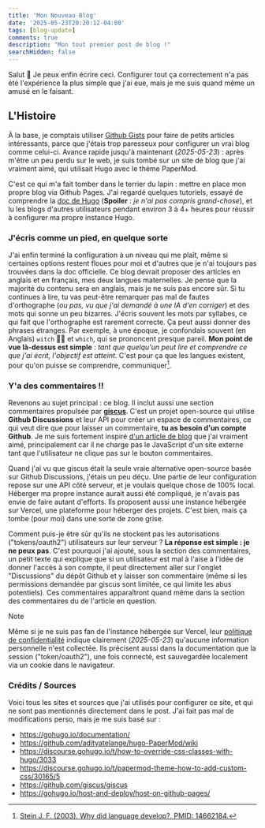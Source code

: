 ```yaml
---
title: 'Mon Nouveau Blog'
date: '2025-05-23T20:20:12-04:00'
tags: [blog-update]
comments: true
description: "Mon tout premier post de blog !"
searchHidden: false
---
```


Salut 👋 Je peux enfin écrire ceci. Configurer tout ça correctement n'a pas été l'expérience la plus simple que j'ai eue, mais je me suis quand même un amusé en le faisant.

## L'Histoire
À la base, je comptais utiliser [Github Gists](https://gist.github.com/kitsumed) pour faire de petits articles intéressants, parce que j'étais trop paresseux pour configurer un vrai blog comme celui-ci. Avance rapide jusqu'à maintenant (*2025-05-23*) : après m'être un peu perdu sur le web, je suis tombé sur un site de blog que j'ai vraiment aimé, qui utilisait Hugo avec le thème PaperMod.

C'est ce qui m'a fait tomber dans le terrier du lapin : mettre en place mon propre blog via Github Pages. J'ai regardé quelques tutoriels, essayé de comprendre la [doc de Hugo](https://gohugo.io/documentation/) (**Spoiler** : *je n'ai pas compris grand-chose*), et lu les blogs d'autres utilisateurs pendant environ 3 à 4+ heures pour réussir à configurer ma propre instance Hugo.

### J'écris comme un pied, en quelque sorte
J'ai enfin terminé la configuration à un niveau qui me plaît, même si certaines options restent floues pour moi et d'autres que je n'ai toujours pas trouvées dans la doc officielle. Ce blog devrait proposer des articles en anglais et en français, mes deux langues maternelles. Je pense que la majorité du contenu sera en anglais, mais je ne suis pas encore sûr. Si tu continues à lire, tu vas peut-être remarquer pas mal de fautes d'orthographe (*ou pas, vu que j'ai demandé à une IA d'en corriger*) et des mots qui sonne un peu bizarres. J'écris souvent les mots par syllabes, ce qui fait que l'orthographe est rarement correcte. Ça peut aussi donner des phrases étranges. Par exemple, à une époque, je confondais souvent (en Anglais) `witch` 🧙‍♂️ et `which`, qui se prononcent presque pareil. **Mon point de vue là-dessus est simple** : *tant que quelqu'un peut lire et comprendre ce que j'ai écrit, l'objectif est atteint*. C'est pour ça que les langues existent, pour qu'on puisse se comprendre, communiquer[^1].

### Y'a des commentaires !!
Revenons au sujet principal : ce blog. Il inclut aussi une section commentaires propulsée par [**giscus**](https://github.com/giscus/giscus). C'est un projet open-source qui utilise **Github Discussions** et leur API pour créer un espace de commentaires, ce qui veut dire que pour laisser un commentaire, **tu as besoin d'un compte Github**. Je me suis fortement inspiré [d'un article de blog](https://www.brycewray.com/posts/2023/08/making-giscus-less-gabby/#update-2024-01-25) que j'ai vraiment aimé, principalement car il ne charge pas le JavaScript d'un site externe tant que l'utilisateur ne clique pas sur le bouton commentaires.

Quand j'ai vu que giscus était la seule vraie alternative open-source basée sur Github Discussions, j'étais un peu déçu. Une partie de leur configuration repose sur une API côté serveur, et je voulais quelque chose de 100% local. Héberger ma propre instance aurait aussi été compliqué, je n'avais pas envie de faire autant d'efforts. Ils proposent aussi une instance hébergée sur Vercel, une plateforme pour héberger des projets. C'est bien, mais ça tombe (pour moi) dans une sorte de zone grise.

Comment puis-je être sûr qu'ils ne stockent pas les autorisations ("tokens/oauth2") utilisateurs sur leur serveur ? **La réponse est simple : je ne peux pas**. C'est pourquoi j'ai ajouté, sous la section des commentaires, un petit texte qui explique que si un utilisateur est mal à l'aise à l'idée de donner l'accès à son compte, il peut directement aller sur l'onglet "Discussions" du dépôt Github et y laisser son commentaire (même si les permissions demandée par giscus sont limitée, ce qui limite les abus potentiels). Ces commentaires apparaîtront quand même dans la section des commentaires du de l'article en question.

> [!NOTE]
> Même si je ne suis pas fan de l'instance hébergée sur Vercel, leur [politique de confidentialité](https://github.com/giscus/giscus/blob/main/PRIVACY-POLICY.md) indique clairement (*2025-05-23*) qu'aucune information personnelle n'est collectée. Ils précisent aussi dans la documentation que la session ("token/oauth2"), une fois connecté, est sauvegardée localement via un cookie dans le navigateur.

### Crédits / Sources
Voici tous les sites et sources que j'ai utilisés pour configurer ce site, et qui ne sont pas mentionnés directement dans le post. J'ai fait pas mal de modifications perso, mais je me suis basé sur :
- https://gohugo.io/documentation/
- https://github.com/adityatelange/hugo-PaperMod/wiki
- https://discourse.gohugo.io/t/how-to-override-css-classes-with-hugo/3033
- https://discourse.gohugo.io/t/papermod-theme-how-to-add-custom-css/30165/5
- https://github.com/giscus/giscus
- https://gohugo.io/host-and-deploy/host-on-github-pages/

[^1]: [Stein J. F. (2003). Why did language develop?. PMID: 14662184.](https://pubmed.ncbi.nlm.nih.gov/14662184/)
